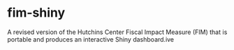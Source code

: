 # fim-shiny
A revised version of the Hutchins Center Fiscal Impact Measure (FIM) that is portable and produces an interactive Shiny dashboard.ive 
